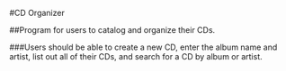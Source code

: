 #CD Organizer

##Program for users to catalog and organize their CDs.

###Users should be able to create a new CD, enter the album name and artist, list out all of their CDs, and search for a CD by album or artist.
